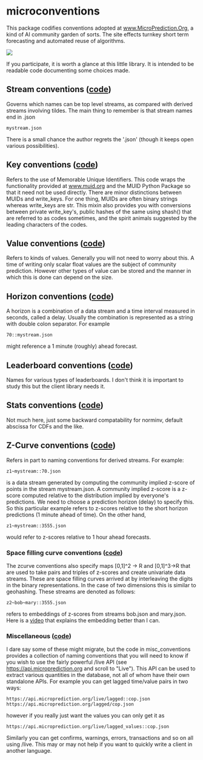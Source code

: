 # microconventions

This package codifies conventions adopted at www.MicroPrediction.Org, a kind of AI community garden of sorts. The site effects turnkey short term forecasting and automated reuse of algorithms. 


![](https://i.imgur.com/yKItXmT.png)


If you participate, it is worth a glance at this little library. It is intended to be readable code documenting some choices made. 

## Stream conventions ([code](https://github.com/microprediction/microconventions/blob/master/microconventions/stream_conventions.py))

Governs which names can be top level streams, as compared with derived streams involving tildes. The main thing to remember is that stream names end in .json

    mystream.json

There is a small chance the author regrets the '.json' (though it keeps open various possibilities). 

## Key conventions ([code](https://github.com/microprediction/microconventions/blob/master/microconventions/key_conventions.py))

Refers to the use of Memorable Unique Identifiers. This code wraps the functionality provided at www.muid.org and the MUID Python Package so that it need not be used directly. There are minor distinctions between MUIDs and write_keys. For one thing, MUIDs are often binary strings whereas write_keys are str. This mixin also provides you with conversions between private write_key's, public hashes of the same using shash() that are referred to as codes sometimes, and the spirit animals suggested by the leading characters of the codes. 

## Value conventions ([code](https://github.com/microprediction/microconventions/blob/master/microconventions/value_conventions.py))

Refers to kinds of values. Generally you will not need to worry about this. A time of writing only scalar float values are the subject of community prediction. However other types of value can be stored and the manner in which this is done can depend on the size. 

## Horizon conventions ([code](https://github.com/microprediction/microconventions/blob/master/microconventions/horizon_conventions.py))

A horizon is a combination of a data stream and a time interval measured in seconds, called a delay. Usually the combination is represented as a string with double colon separator. For example

    70::mystream.json  
    
might reference a 1 minute (roughly) ahead forecast. 
 
## Leaderboard conventions ([code](https://github.com/microprediction/microconventions/blob/master/microconventions/leaderboard_conventions.py))

Names for various types of leaderboards. I don't think it is important to study this but the client library needs it. 

## Stats conventions ([code](https://github.com/microprediction/microconventions/blob/master/microconventions/stats_conventions.py))

Not much here, just some backward compatability for norminv, default abscissa for CDFs and the like. 

## Z-Curve conventions ([code](https://github.com/microprediction/microconventions/blob/master/microconventions/zcurve_conventions.py))

Refers in part to naming conventions for derived streams. For example:

    z1~mystream::70.json

is a data stream generated by computing the community implied z-score of points in the stream mystream.json. A community implied z-score is a z-score computed relative to the distribution implied by everyone's predictions. We need to choose a prediction horizon (delay) to specify this. So this particular example refers to z-scores relative to the short horizon predictions (1 minute ahead of time). On the other hand, 

    z1~mystream::3555.json

would refer to z-scores relative to 1 hour ahead forecasts. 

### Space filling curve conventions ([code](https://github.com/microprediction/microconventions/blob/master/microconventions/zcurve_conventions.py))

The zcurve conventions also specify maps [0,1]^2 -> R and [0,1]^3->R that are used to take pairs and triples of z-scores and create univariate 
data streams. These are space filling curves arrived at by interleaving the digits in the binary representations. In the case of two dimensions this is similar to geohashing. These streams are
denoted as follows: 

    z2~bob~mary::3555.json 
   
refers to embeddings of z-scores from streams bob.json and mary.json. Here is a [video](https://www.swarmprediction.com/zcurves.html) that explains the embedding better than I can.

### Miscellaneous ([code](https://github.com/microprediction/microconventions/blob/master/microconventions/misc_conventions.py))

I dare say some of these might migrate, but the code in misc_conventions provides a collection of naming conventions that you will need to know if you wish to use
the fairly powerful /live API (see https://api.microprediction.org and scroll to "Live"). This API can be used to extract various quantities in the database, not 
all of whom have their own standalone APIs. For example you can get lagged time/value pairs in two ways: 

    https://api.microprediction.org/live/lagged::cop.json
    https://api.microprediction.org/lagged/cop.json
    
however if you really just want the values you can only get it as 

    https://api.microprediction.org/live/lagged_values::cop.json
    
Similarly you can get confirms, warnings, errors, transactions and so on all using /live. This may or may not help if you want to quickly write a client 
in another language. 
